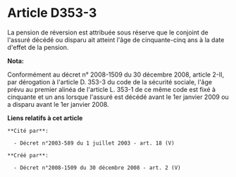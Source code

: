 # Article D353-3

La pension de réversion est attribuée sous réserve que le conjoint de l'assuré décédé ou disparu ait atteint l'âge de
cinquante-cinq ans à la date d'effet de la pension.

**Nota:**

Conformément au décret n° 2008-1509 du 30 décembre 2008, article 2-II, par dérogation à l'article D. 353-3 du code de la
sécurité sociale, l'âge prévu au premier alinéa de l'article L. 353-1 de ce même code est fixé à cinquante et un ans lorsque
l'assuré est décédé avant le 1er janvier 2009 ou a disparu avant le 1er janvier 2008.

**Liens relatifs à cet article**

	**Cité par**:

	  - Décret n°2003-589 du 1 juillet 2003 - art. 18 (V)

	**Créé par**:

	  - Décret n°2008-1509 du 30 décembre 2008 - art. 2 (V)
